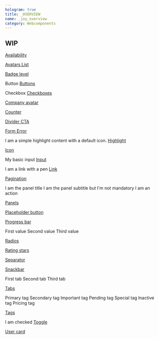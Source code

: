 ```yaml
---
hologram: true
title: _OVERVIEW
name: _joy_overview
category: Webcomponents
---
```

## WIP

<joy-availability label="Availability"></joy-availability>
<a class="doc-link" href="/joy/webcomponents.html#joy_availability" target="_blank">Availability</a>

<joy-avatars-list compress="true">
    <joy-avatar full-name="Colin H. van Eeckhout"></joy-avatar>
    <joy-avatar full-name="Sam Neil"></joy-avatar>
    <joy-avatar full-name="Tom Hanks"></joy-avatar>
    <joy-avatar full-name="Bob L'Eponge"></joy-avatar>
    <joy-avatar full-name="Manu Chao"></joy-avatar>
    <joy-avatar full-name="Cruela Denfer"></joy-avatar>
    <joy-avatar full-name="Bob Kelso"></joy-avatar>
    <joy-avatar></joy-avatar>
</joy-avatars-list>
<a class="doc-link" href="/joy/webcomponents.html#joy_avatars_list" target="_blank">Avatars List</a>

<joy-badge-level type="supermalter" super-malter-level="3"></joy-badge-level>
<a class="doc-link" href="/joy/webcomponents.html#joy_badge_level" target="_blank">Badge level</a>

<joy-button>Button</joy-button>
<a class="doc-link" href="/joy/webcomponents.html#joy_button">Buttons</a>

<joy-checkbox>Checkbox</joy-checkbox>
<a class="doc-link" href="/joy/webcomponents.html#joy_checkbox">Checkboxes</a>

<joy-company-avatar company-name="Umbrella Corporation" size="medium" img-src="https://i.pinimg.com/originals/23/d8/ec/23d8ec34996d8cb5749d40bc8322b464.jpg"></joy-company-avatar>
<a class="doc-link" href="/joy/webcomponents.html#joy_company_avatar" target="_blank">Company avatar</a>

<joy-counter input-name="my-counter-name" step="10" count="10" max="5000"></joy-counter>
<a class="doc-link" href="/joy/webcomponents.html#joy_counter" target="_blank">Counter</a>

<joy-divider-cta text="+ Add some content !"></joy-divider-cta>
<a class="doc-link" href="/joy/webcomponents.html#joy_divider_cta" target="_blank">Divider CTA</a>

<joy-form-error no-html-error-text="The field is required"></joy-form-error>
<a class="doc-link" href="/joy/webcomponents.html#joy_form_error" target="_blank">Form Error</a>

<joy-highlight level="success" display-icon>I am a simple highlight content with a default icon.</joy-highlight>
<a class="doc-link" href="/joy/webcomponents.html#joy_highlight" target="_blank">Highlight</a>

<joy-icon name="bell"></joy-icon>
<a class="doc-link" href="/joy/webcomponents.html#joy_icon" target="_blank">Icon</a>

<joy-input value="I am a value" name="my-stencil-input">My basic input</joy-input>
<a class="doc-link" href="/joy/webcomponents.html#joy_input" target="_blank">Input</a>

<joy-link href="https://malt.fr" target="_blank" icon="pen">I am a link with a pen</joy-link>
<a class="doc-link" href="/joy/webcomponents.html#joy_link" target="_blank">Link</a>

<joy-pagination total-pages="10" current-page="4"></joy-pagination>
<a class="doc-link" href="/joy/webcomponents.html#joy_pagination" target="_blank">Pagination</a>


<joy-panel>
    <span slot="panel-title">I am the panel title</span>
    <span slot="panel-subtitle">I am the panel subtitle but I'm not mandatory</span>
    <joy-link slot="panel-title-action" href="#">I am an action</joy-link>
</joy-panel>

<a class="doc-link" href="/joy/webcomponents.html#joy_panel">Panels</a>

<joy-placeholder-button></joy-placeholder-button>
<a class="doc-link" href="/joy/webcomponents.html#joy_placeholder_button" target="_blank">Placeholder button</a>

<joy-progress-bar steps="5" current-step="2"></joy-progress-bar>
<a class="doc-link" href="/joy/webcomponents.html#joy_progress_bar" target="_blank">Progress bar</a>

<joy-radio-group name="my-radio" value="first">
    <joy-radio value="first">First value</joy-radio>
    <joy-radio value="second">Second value</joy-radio>
    <joy-radio value="third">Third value</joy-radio>
</joy-radio-group>

<a class="doc-link" href="/joy/webcomponents.html#joy_radio_group" target="_blank">Radios</a>


<joy-rating-stars rating-value="5" review-count="12"></joy-rating-stars>
<a class="doc-link" href="/joy/webcomponents.html#joy_rating_stars" target="_blank">Rating stars</a>

<joy-separator text="Separation sentence"></joy-separator>
<a class="doc-link" href="/joy/webcomponents.html#joy_separator" target="_blank">Separator</a>

<joy-snackbar level="info" position="relative" duration="forever" dangerous-html-message="I am an information message"></joy-snackbar>
<a class="doc-link" href="/joy/webcomponents.html#joy_snackbar" target="_blank">Snackbar</a>

<joy-tabs selected-tab="second-tab">
    <joy-tab-button slot="tab-button" tab="first-tab" tabindex="0">First tab</joy-tab-button>
    <joy-tab-button slot="tab-button" tab="second-tab" tabindex="1">Second tab</joy-tab-button>
    <joy-tab-button slot="tab-button" tab="third-tab" tabindex="2">Third tab</joy-tab-button>
</joy-tabs>

<a class="doc-link" href="/joy/webcomponents.html#joy_tabs" target="_blank">Tabs</a>

<joy-tags-list>
    <joy-tag variant="primary">Primary tag</joy-tag>
    <joy-tag variant="secondary">Secondary tag</joy-tag>
    <joy-tag variant="important">Important tag</joy-tag>
    <joy-tag variant="pending">Pending tag</joy-tag>
    <joy-tag variant="special">Special tag</joy-tag>
    <joy-tag variant="inactive">Inactive tag</joy-tag>
    <joy-tag variant="pricing">Pricing tag</joy-tag>
</joy-tags-list>

<a class="doc-link" href="/joy/webcomponents.html#joy_tag" target="_blank">Tags</a>


<joy-toggle checked>I am checked</joy-toggle>
<a class="doc-link" href="/joy/webcomponents.html#joy_toggle" target="_blank">Toggle</a>

<joy-user-card
    link="https://malt.fr"
    new-tab="true"
    rating-value="4"
    full-name="Tom Hanks"
    sub-title="I don't work for FedEx"
    photo-url="https://globalnews.ca/wp-content/uploads/2018/08/gettyimages-903462776.jpg?w=2048">
</joy-user-card>
<a class="doc-link" href="/joy/webcomponents.html#joy_user_card" target="_blank">User card</a>



